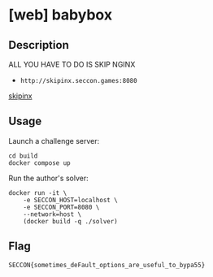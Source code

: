 # [web] babybox

## Description

ALL YOU HAVE TO DO IS SKIP NGINX

- `http://skipinx.seccon.games:8080`

[skipinx](files/skipinx)

## Usage

Launch a challenge server:

```
cd build
docker compose up
```

Run the author's solver:

```
docker run -it \
    -e SECCON_HOST=localhost \
    -e SECCON_PORT=8080 \
    --network=host \
    (docker build -q ./solver)
```

## Flag

```
SECCON{sometimes_deFault_options_are_useful_to_bypa55}
```
